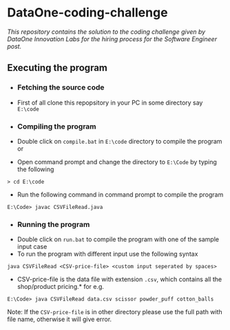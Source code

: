 # DataOne-coding-challenge
*This repository contains the solution to the coding challenge given by DataOne Innovation Labs for the hiring process for the Software Engineer post.*

## Executing the program

* ### Fetching the source code
* First of all clone this repopsitory in your PC in some directory say `E:\code`

* ### Compiling the program
* Double click on `compile.bat` in `E:\code` directory to compile the program
or
* Open command prompt and change the directory to `E:\Code` by typing the following
````
> cd E:\code
````
* Run the following command in command prompt to compile the program
````
E:\Code> javac CSVFileRead.java
````

* ### Running the program
* Double click on `run.bat` to compile the program with one of the sample input case
* To run the program with different input use the following syntax
````
java CSVFileRead <CSV-price-file> <custom input seperated by spaces>
````
* CSV-price-file is the data file with extension `.csv`, which contains all the shop/product pricing.*
for e.g.
````
E:\Code> java CSVFileRead data.csv scissor powder_puff cotton_balls
````
Note: If the `CSV-price-file` is in other directory please use the full path with file name, otherwise it will give error.